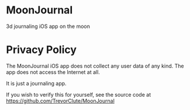 # MoonJournal
3d journaling iOS app on the moon

# Privacy Policy
The MoonJournal iOS app does not collect any user data of any kind. The app does not access the Internet at all.

It is just a journaling app.

If you wish to verify this for yourself, see the source code at https://github.com/TrevorClute/MoonJournal
